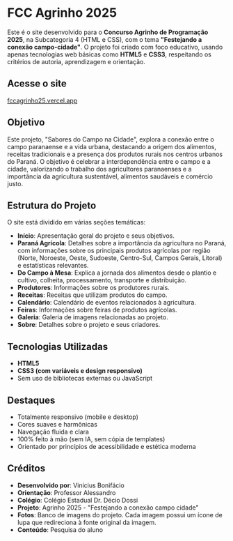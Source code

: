 # FCC Agrinho 2025

Este é o site desenvolvido para o **Concurso Agrinho de Programação 2025**, na Subcategoria 4 (HTML e CSS), com o tema **"Festejando a conexão campo-cidade"**. O projeto foi criado com foco educativo, usando apenas tecnologias web básicas como **HTML5** e **CSS3**, respeitando os critérios de autoria, aprendizagem e orientação.

## Acesse o site

[fccagrinho25.vercel.app](https://fccagrinho25.vercel.app)

## Objetivo

Este projeto, "Sabores do Campo na Cidade", explora a conexão entre o campo paranaense e a vida urbana, destacando a origem dos alimentos, receitas tradicionais e a presença dos produtos rurais nos centros urbanos do Paraná. O objetivo é celebrar a interdependência entre o campo e a cidade, valorizando o trabalho dos agricultores paranaenses e a importância da agricultura sustentável, alimentos saudáveis e comércio justo.

## Estrutura do Projeto

O site está dividido em várias seções temáticas:

*   **Início**: Apresentação geral do projeto e seus objetivos.
*   **Paraná Agrícola**: Detalhes sobre a importância da agricultura no Paraná, com informações sobre os principais produtos agrícolas por região (Norte, Noroeste, Oeste, Sudoeste, Centro-Sul, Campos Gerais, Litoral) e estatísticas relevantes.
*   **Do Campo à Mesa**: Explica a jornada dos alimentos desde o plantio e cultivo, colheita, processamento, transporte e distribuição.
*   **Produtores**: Informações sobre os produtores rurais.
*   **Receitas**: Receitas que utilizam produtos do campo.
*   **Calendário**: Calendário de eventos relacionados à agricultura.
*   **Feiras**: Informações sobre feiras de produtos agrícolas.
*   **Galeria**: Galeria de imagens relacionadas ao projeto.
*   **Sobre**: Detalhes sobre o projeto e seus criadores.

## Tecnologias Utilizadas

- **HTML5**
- **CSS3 (com variáveis e design responsivo)**
- Sem uso de bibliotecas externas ou JavaScript

## Destaques

- Totalmente responsivo (mobile e desktop)
- Cores suaves e harmônicas
- Navegação fluida e clara
- 100% feito à mão (sem IA, sem cópia de templates)
- Orientado por princípios de acessibilidade e estética moderna

## Créditos

*   **Desenvolvido por**: Vinicius Bonifácio
*   **Orientação**: Professor Alessandro
*   **Colégio**: Colégio Estadual Dr. Décio Dossi
*   **Projeto**: Agrinho 2025 - "Festejando a conexão campo cidade"
*   **Fotos**: Banco de imagens do projeto. Cada imagem possui um ícone de lupa que redireciona à fonte original da imagem.
*   **Conteúdo**: Pesquisa do aluno
